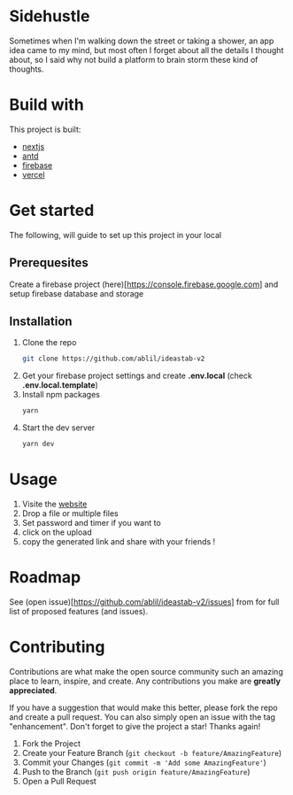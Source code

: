 # Sidehustle 

Sometimes when I'm walking down the street or taking a shower, an app idea
came to my mind, but most often I forget about all the details I thought about, so I said why not build a platform to brain storm these kind of thoughts.

# Build with
This project is built:
- [nextjs](https://nextjs.org/)
- [antd](https://ant.design/)
- [firebase](https://firebase.google.com/)
- [vercel](https://vercel.com)

# Get started

The following, will guide to set up this project in your local

## Prerequesites

Create a firebase project (here)[https://console.firebase.google.com] and setup firebase database and storage

## Installation

1. Clone the repo
   ```sh
   git clone https://github.com/ablil/ideastab-v2
   ```
2. Get your firebase project settings and create **.env.local** (check **.env.local.template**)
3. Install npm packages
   ```sh
   yarn
   ```
4. Start the dev server
   ```sh
   yarn dev
   ```

# Usage
1. Visite the [website](#)
2. Drop a file or multiple files
3. Set password and timer if you want to
4. click on the upload
5. copy the generated link and share with your friends !

# Roadmap

See (open issue)[https://github.com/ablil/ideastab-v2/issues] from for full list of proposed features (and issues).

# Contributing
Contributions are what make the open source community such an amazing place to learn, inspire, and create. Any contributions you make are **greatly appreciated**.

If you have a suggestion that would make this better, please fork the repo and create a pull request. You can also simply open an issue with the tag "enhancement".
Don't forget to give the project a star! Thanks again!

1. Fork the Project
2. Create your Feature Branch (`git checkout -b feature/AmazingFeature`)
3. Commit your Changes (`git commit -m 'Add some AmazingFeature'`)
4. Push to the Branch (`git push origin feature/AmazingFeature`)
5. Open a Pull Request

<!-- # License -->
<!-- Distributed under the MIT License. See `LICENSE.md` for more information. -->
